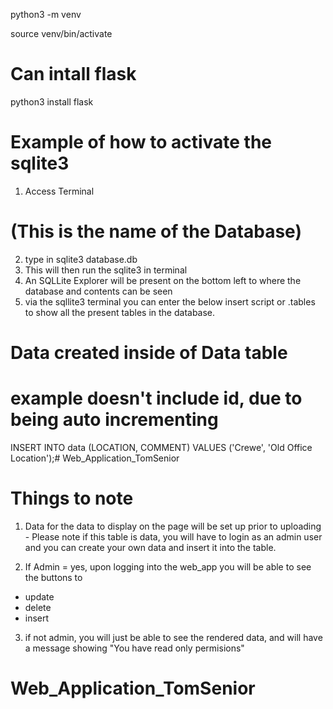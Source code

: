 <!-- Create Virtual Environment -->
python3 -m venv <name of environment>
<!-- Activating the Environment -->
source venv/bin/activate
# Can intall flask
python3 install flask

# Example of how to activate the sqlite3

1) Access Terminal 
# (This is the name of the Database)
2) type in sqlite3 database.db 
3) This will then run the sqlite3 in terminal
4) An SQLLite Explorer will be present on the bottom left to where the database and contents can be seen
5) via the sqllite3 terminal you can enter the below insert script or .tables to show all the present tables in the database.

# Data created inside of Data table
# example doesn't include id, due to being auto incrementing
INSERT INTO data (LOCATION, COMMENT) VALUES ('Crewe', 'Old Office Location');# Web_Application_TomSenior

# Things to note 

1) Data for the data to display on the page will be set up prior to uploading - Please note if this table is data, you will have to login as an admin user and you can create your own data and insert it into the table.

2) If Admin = yes, upon logging into the web_app you will be able to see the buttons to

- update 
- delete
- insert

3) if not admin, you will just be able to see the rendered data, and will have a message showing "You have read only permisions"


# Web_Application_TomSenior
